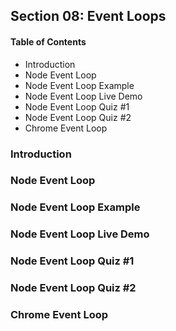 ## Section 08: Event Loops

#### Table of Contents

- Introduction
- Node Event Loop
- Node Event Loop Example
- Node Event Loop Live Demo
- Node Event Loop Quiz #1
- Node Event Loop Quiz #2
- Chrome Event Loop

### Introduction

### Node Event Loop

### Node Event Loop Example

### Node Event Loop Live Demo

### Node Event Loop Quiz #1

### Node Event Loop Quiz #2

### Chrome Event Loop

